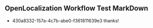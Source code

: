 ## OpenLocalization Workflow Test MarkDown
* 430a8332-157a-4c7b-abe0-f361811639e3 thanks!

<!--HONumber=Jul16_HO4-->


